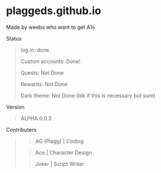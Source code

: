 # plaggeds.github.io
Made by weebs who want to get A1s

Status
> log in: done
>  
> Custom accounts: Done!
>  
> Quests: Not Done
>  
> Rewards: Not Done
>  
> Dark theme: Not Done (Idk if this is necessary but sure)

Version
> ALPHA 0.0.3

Contributers
> >AG (Plagg) | Coding
> 
> >Ace | Character Design
> 
> >Joker | Script Writer

